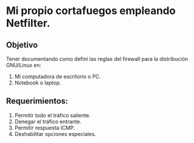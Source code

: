 # Mi propio cortafuegos empleando Netfilter.

## Objetivo
  Tener documentando como definí las reglas del firewall para la distribución GNU/Linux en:
  1. Mi computadora de escritorio o PC.
  2. Notebook o laptop.
  
## Requerimientos:
  1. Permitir todo el tráfico saliente.
  2. Denegar el tráfico entrante.
  3. Permitir respuesta ICMP.
  4. Deshabilitar opciones especiales.
